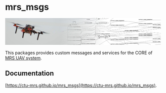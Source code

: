 # mrs_msgs

![](.fig/thumbnail.jpg)

This packages provides custom messages and services for the CORE of [MRS UAV system](https://github.com/ctu-mrs/mrs_uav_system).

## Documentation

[https://ctu-mrs.github.io/mrs_msgs](https://ctu-mrs.github.io/mrs_msgs).
